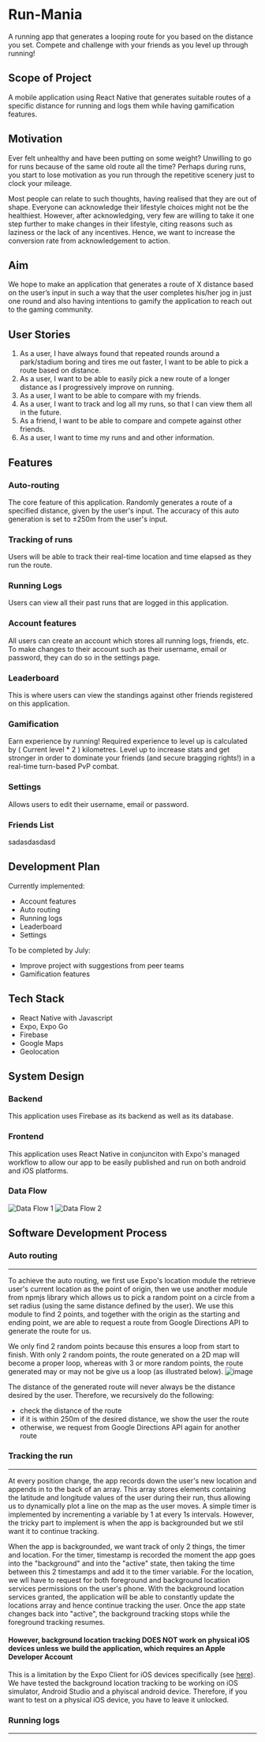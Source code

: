 # Run-Mania
A running app that generates a looping route for you based on the distance you set. 
Compete and challenge with your friends as you level up through running! 

## Scope of Project
A mobile application using React Native that generates suitable routes of a specific distance for running and logs them while having gamification features. 

## Motivation 
Ever felt unhealthy and have been putting on some weight? Unwilling to go for runs because of the same old route all the time? Perhaps during runs, you start to lose motivation as you run through the repetitive scenery just to clock your mileage. 

Most people can relate to such thoughts, having realised that they are out of shape. Everyone can acknowledge their lifestyle choices might not be the healthiest. However, after acknowledging, very few are willing to take it one step further to make changes in their lifestyle, citing reasons such as laziness or the lack of any incentives. Hence, we want to increase the conversion rate from acknowledgement to action. 

## Aim 
We hope to make an application that generates a route of X distance based on the user’s input in such a way that the user completes his/her jog in just one round and also having intentions to gamify the application to reach out to the gaming community. 

## User Stories
1. As a user, I have always found that repeated rounds around a park/stadium boring and tires me out faster, I want to be able to pick a route based on distance.
2. As a user, I want to be able to easily pick a new route of a longer distance as I progressively improve on running. 
3. As a user, I want to be able to compare with my friends.
4. As a user, I want to track and log all my runs, so that I can view them all in the future. 
5. As a friend, I want to be able to compare and compete against other friends.
6. As a user, I want to time my runs and and other information. 

## Features
### Auto-routing
The core feature of this application. Randomly generates a route of a specified distance, given by the user's input. The accuracy of this auto generation is set to ±250m from the user's input.

### Tracking of runs
Users will be able to track their real-time location and time elapsed as they run the route. 

### Running Logs
Users can view all their past runs that are logged in this application.

### Account features
All users can create an account which stores all running logs, friends, etc. To make changes to their account such as their username, email or password, they can do so in the settings page. 

### Leaderboard
This is where users can view the standings against other friends registered on this application. 

### Gamification
Earn experience by running! Required experience to level up is calculated by ( Current level * 2 ) kilometres. Level up to increase stats and get stronger in order to dominate your friends (and secure bragging rights!) in a real-time turn-based PvP combat.

### Settings
Allows users to edit their username, email or password. 

### Friends List
sadasdasdasd

## Development Plan
Currently implemented: 
- Account features
- Auto routing
- Running logs
- Leaderboard
- Settings

To be completed by July:
- Improve project with suggestions from peer teams
- Gamification features

## Tech Stack
- React Native with Javascript
- Expo, Expo Go
- Firebase
- Google Maps
- Geolocation 

## System Design

### Backend
This application uses Firebase as its backend as well as its database. 

### Frontend
This application uses React Native in conjunciton with Expo's managed workflow to allow our app to be easily published and run on both android and iOS platforms. 

### Data Flow
![Data Flow 1](https://github.com/ongkimlai/Run-Mania/blob/main/assets/Dataflow1.png)
![Data Flow 2](https://github.com/ongkimlai/Run-Mania/blob/main/assets/Dataflow2.png)

## Software Development Process
### Auto routing
------
To achieve the auto routing, we first use Expo's location module the retrieve user's current location as the point of origin, then we use another module from npmjs library which allows us to pick a random point on a circle from a set radius (using the same distance defined by the user). We use this module to find 2 points, and together with the origin as the starting and ending point, we are able to request a route from Google Directions API to generate the route for us. 

We only find 2 random points because this ensures a loop from start to finish. 
With only 2 random points, the route generated on a 2D map will become a proper loop, whereas with 3 or more random points, the route generated may or may not be give us a loop (as illustrated below).
![image](https://user-images.githubusercontent.com/77159295/122736771-f3217580-d2b2-11eb-9711-cb280da6bb8a.png)

The distance of the generated route will never always be the distance desired by the user. 
Therefore, we recursively do the following: 
- check the distance of the route
- if it is within 250m of the desired distance, we show the user the route
- otherwise, we request from Google Directions API again for another route

### Tracking the run
------
At every position change, the app records down the user's new location and appends in to the back of an array. This array stores elements containing the latitude and longitude values of the user during their run, thus allowing us to dynamically plot a line on the map as the user moves. A simple timer is implemented by incrementing a variable by 1 at every 1s intervals. However, the tricky part to implement is when the app is backgrounded but we stil want it to continue tracking. 

When the app is backgrounded, we want track of only 2 things, the timer and location. 
For the timer, timestamp is recorded the moment the app goes into the "background" and into the "active" state, then taking the time between this 2 timestamps and add it to the timer variable.
For the location, we wll have to request for both foreground and background location services permissions on the user's phone. With the background location services granted, the application will be able to constantly update the locations array and hence continue tracking the user. Once the app state changes back into "active", the background tracking stops while the foreground tracking resumes. 
#### **However, background location tracking DOES NOT work on physical iOS devices unless we build the application, which requires an Apple Developer Account**
This is a limitation by the Expo Client for iOS devices specifically (see [here](https://forums.expo.io/t/background-location-not-working/23433/3)).
We have tested the background location tracking to be working on iOS simulator, Android Studio and a phyiscal android device. 
Therefore, if you want to test on a physical iOS device, you have to leave it unlocked. 

### Running logs
------



